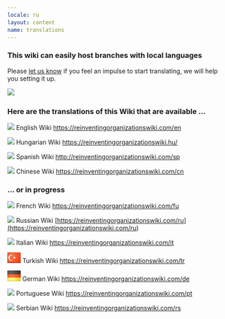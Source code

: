 ```yaml
---
locale: ru
layout: content
name: translations
---
```

### This wiki can easily host branches with local languages

Please [let us know](https://reinventingorganizationswiki.com/ru/pages/how-can-you-contribute/) if you feel an impulse to start translating, we will help you setting it up.

![](/media/languages-write.jpg)

### Here are the translations of this Wiki that are available …

![](/media/flagGreatBritainXXS.png)      English Wiki [](https://reinventingorganizationswiki.netlify.app/)<https://reinventingorganizationswiki.com/en>

![](/media/flaghungary.jpg)      Hungarian Wiki <https://reinventingorganizationswiki.hu/>

![](/media/flagspain.jpg)      Spanish Wiki <http://reinventingorganizationswiki.com/sp>

![](/media/flagchina.jpg)       Chinese Wiki <https://reinventingorganizationswiki.com/cn>

### … or in progress

![](/media/flagfrance.png)      French Wiki <https://reinventingorganizationswiki.com/fu>

![](/media/flagrussia.jpg)      Russian Wiki [https://reinventingorganizationswiki.com/ru](<https://reinventingorganizationswiki.com/ru>)

![](/media/flagitalysmall.jpg)      Italian Wiki <https://reinventingorganizationswiki.com/it>

![](/media/flagturkey.jpg)      Turkish Wiki <https://reinventingorganizationswiki.com/tr>

![](/media/flaggermany.jpg)      German Wiki <https://reinventingorganizationswiki.com/de>

![](/media/flagbrazil.jpg) Portuguese Wiki <https://reinventingorganizationswiki.com/pt>

![](/media/flagserbiamontenegro-petite.jpeg) Serbian Wiki
<https://reinventingorganizationswiki.com/rs>

